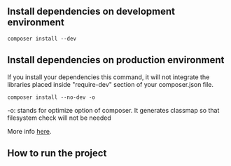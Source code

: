 ## Install dependencies on development environment
```
composer install --dev
```

## Install dependencies on production environment
If you install your dependencies this command, it will not integrate the libraries placed inside "require-dev" section of your composer.json file.
```
composer install --no-dev -o
```

-o: stands for optimize option of composer. It generates classmap so that filesystem check will not be needed

More info [here](https://getcomposer.org/doc/articles/autoloader-optimization.md#optimization-level-1-class-map-generation).

## How to run the project